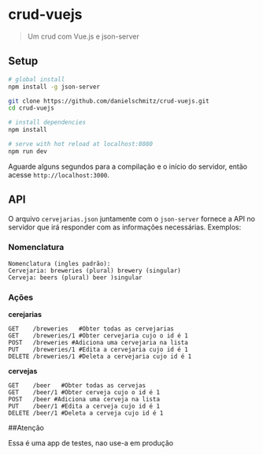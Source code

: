# crud-vuejs

> Um crud com Vue.js e json-server

## Setup

```bash
# global install
npm install -g json-server

git clone https://github.com/danielschmitz/crud-vuejs.git 
cd crud-vuejs

# install dependencies
npm install

# serve with hot reload at localhost:8080
npm run dev
```

Aguarde alguns segundos para a compilação e o início do servidor, então acesse `http://localhost:3000`. 


## API

O arquivo `cervejarias.json` juntamente com o `json-server` fornece a API no servidor que irá responder com as informações necessárias. Exemplos:

### Nomenclatura
```
Nomenclatura (ingles padrão):
Cervejaria: breweries (plural) brewery (singular)
Cerveja: beers (plural) beer )singular
```

### Ações

**cerejarias**
```
GET    /breweries   #Obter todas as cervejarias 
GET    /breweries/1 #Obter cervejaria cujo o id é 1
POST   /breweries #Adiciona uma cervejaria na lista 
PUT    /breweries/1 #Edita a cervejaria cujo id é 1
DELETE /breweries/1 #Deleta a cervejaria cujo id é 1
```

**cervejas**
```
GET    /beer   #Obter todas as cervejas 
GET    /beer/1 #Obter cerveja cujo o id é 1
POST   /beer #Adiciona uma cerveja na lista 
PUT    /beer/1 #Edita a cerveja cujo id é 1
DELETE /beer/1 #Deleta a cerveja cujo id é 1
```
















##Atenção

Essa é uma app de testes, nao use-a em produção
